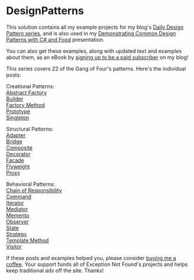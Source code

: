 # DesignPatterns
This solution contains all my example projects for my blog's [Daily Design Pattern series](https://www.exceptionnotfound.net/introducing-the-daily-design-pattern/), and is also used in my [Demonstrating Common Design Patterns with C# and Food](https://exceptionnotfound.net/speaking-engagements/) presentation. 

You can also get these examples, along with updated text and examples about them, as an eBook by [signing up to be a paid subscriber](https://exceptionnotfound.net/signup/) on my blog!

This series covers 22 of the Gang of Four's patterns.  Here's the individual posts:

Creational Patterns:  
[Abstract Factory](https://www.exceptionnotfound.net/the-daily-design-pattern-abstract-factory/)  
[Builder](https://www.exceptionnotfound.net/builder-the-daily-design-pattern/)  
[Factory Method](https://www.exceptionnotfound.net/the-daily-design-pattern-factory-method/)  
[Prototype](https://www.exceptionnotfound.net/prototype-the-daily-design-pattern/)  
[Singleton](https://www.exceptionnotfound.net/singleton-the-daily-design-pattern/)


Structural Patterns:  
[Adapter](https://www.exceptionnotfound.net/the-daily-design-pattern-adapter/)  
[Bridge](https://www.exceptionnotfound.net/the-daily-design-pattern-bridge/)  
[Composite](https://www.exceptionnotfound.net/composite-the-daily-design-pattern/)  
[Decorator](https://www.exceptionnotfound.net/decorator-the-daily-design-pattern/)  
[Facade](https://www.exceptionnotfound.net/the-daily-design-pattern-facade/)  
[Flyweight](https://www.exceptionnotfound.net/flyweight-the-daily-design-pattern/)  
[Proxy](https://www.exceptionnotfound.net/proxy-the-daily-design-pattern/)


Behavioral Patterns:  
[Chain of Responsibility](https://www.exceptionnotfound.net/chain-of-responsibility-the-daily-design-pattern/)  
[Command](https://www.exceptionnotfound.net/command-the-daily-design-pattern/)   
[Iterator](https://www.exceptionnotfound.net/the-daily-design-pattern-iterator/)  
[Mediator](https://www.exceptionnotfound.net/mediator-the-daily-design-pattern/)  
[Memento](https://www.exceptionnotfound.net/the-daily-design-pattern-memento/)  
[Observer](https://www.exceptionnotfound.net/the-daily-design-pattern-observer/)  
[State](https://www.exceptionnotfound.net/state-the-daily-design-pattern/)  
[Strategy](https://www.exceptionnotfound.net/strategy-the-daily-design-pattern/)  
[Template Method](https://www.exceptionnotfound.net/the-daily-design-pattern-template-method/)  
[Visitor](https://www.exceptionnotfound.net/visitor-the-daily-design-pattern/)  

If these posts and examples helped you, please consider [buying me a coffee](https://www.buymeacoffee.com/exceptionnotfnd). Your support funds all of Exception Not Found's projects and helps keep traditional ads off the site. Thanks!
